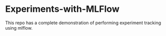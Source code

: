 # Experiments-with-MLFlow
This repo has a complete demonstration of performing experiment tracking using mlflow.
